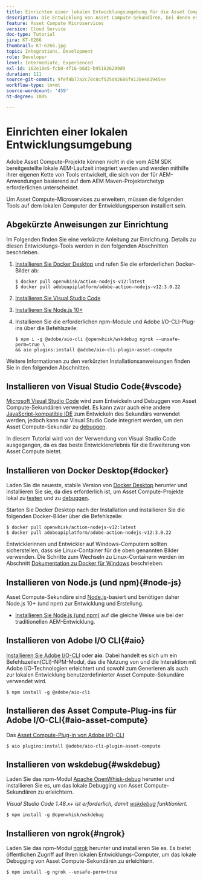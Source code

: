 ```yaml
---
title: Einrichten einer lokalen Entwicklungsumgebung für die Asset Compute-Erweiterbarkeit
description: Die Entwicklung von Asset Compute-Sekundären, bei denen es sich um JavaScript-Anwendungen von Node.js handelt, erfordert spezifische Entwicklungs-Tools, die sich von der herkömmlichen AEM-Entwicklung unterscheiden, die von Node.js und verschiedenen npm-Modulen bis hin zu Docker Desktop und Microsoft Visual Studio Code reichen.
feature: Asset Compute Microservices
version: Cloud Service
doc-type: Tutorial
jira: KT-6266
thumbnail: KT-6266.jpg
topic: Integrations, Development
role: Developer
level: Intermediate, Experienced
exl-id: 162e10e5-fcb0-4f16-b6d1-b951826209d9
duration: 111
source-git-commit: 9fef4b77a2c70c8cf525d42686f4120e481945ee
workflow-type: tm+mt
source-wordcount: '459'
ht-degree: 100%

---
```


# Einrichten einer lokalen Entwicklungsumgebung

Adobe Asset Compute-Projekte können nicht in die vom AEM SDK bereitgestellte lokale AEM-Laufzeit integriert werden und werden mithilfe ihrer eigenen Kette von Tools entwickelt, die sich von der für AEM-Anwendungen basierend auf dem AEM Maven-Projektarchetyp erforderlichen unterscheidet.

Um Asset Compute-Microservices zu erweitern, müssen die folgenden Tools auf dem lokalen Computer der Entwicklungsperson installiert sein.

## Abgekürzte Anweisungen zur Einrichtung

Im Folgenden finden Sie eine verkürzte Anleitung zur Einrichtung. Details zu diesen Entwicklungs-Tools werden in den folgenden Abschnitten beschrieben.

1. [Installieren Sie Docker Desktop](https://www.docker.com/products/docker-desktop) und rufen Sie die erforderlichen Docker-Bilder ab:

   ```
   $ docker pull openwhisk/action-nodejs-v12:latest
   $ docker pull adobeapiplatform/adobe-action-nodejs-v12:3.0.22
   ```

1. [Installieren Sie Visual Studio Code](https://code.visualstudio.com/download)
1. [Installieren Sie Node.js 10+](../../local-development-environment/development-tools.md#node-js)
1. Installieren Sie die erforderlichen npm-Module und Adobe I/O-CLI-Plug-ins über die Befehlszeile:

   ```
   $ npm i -g @adobe/aio-cli @openwhisk/wskdebug ngrok --unsafe-perm=true \
   && aio plugins:install @adobe/aio-cli-plugin-asset-compute
   ```

Weitere Informationen zu den verkürzten Installationsanweisungen finden Sie in den folgenden Abschnitten.

## Installieren von Visual Studio Code{#vscode}

[Microsoft Visual Studio Code](https://code.visualstudio.com/download) wird zum Entwickeln und Debuggen von Asset Compute-Sekundären verwendet. Es kann zwar auch eine andere [JavaScript-kompatible IDE](../../local-development-environment/development-tools.md#set-up-the-development-ide) zum Entwickeln des Sekundärs verwendet werden, jedoch kann nur Visual Studio Code integriert werden, um den Asset Compute-Sekundär zu [debuggen](../test-debug/debug.md).

In diesem Tutorial wird von der Verwendung von Visual Studio Code ausgegangen, da es das beste Entwicklererlebnis für die Erweiterung von Asset Compute bietet.

## Installieren von Docker Desktop{#docker}

Laden Sie die neueste, stabile Version von [Docker Desktop](https://www.docker.com/products/docker-desktop) herunter und installieren Sie sie, da dies erforderlich ist, um Asset Compute-Projekte lokal zu [testen](../test-debug/test.md) und zu [debuggen](../test-debug/debug.md).

Starten Sie Docker Desktop nach der Installation und installieren Sie die folgenden Docker-Bilder über die Befehlszeile:

```
$ docker pull openwhisk/action-nodejs-v12:latest
$ docker pull adobeapiplatform/adobe-action-nodejs-v12:3.0.22
```

Entwicklerinnen und Entwickler auf Windows-Computern sollten sicherstellen, dass sie Linux-Container für die oben genannten Bilder verwenden. Die Schritte zum Wechseln zu Linux-Containern werden im Abschnitt [Dokumentation zu Docker für Windows](https://docs.docker.com/docker-for-windows/) beschrieben.

## Installieren von Node.js (und npm){#node-js}

Asset Compute-Sekundäre sind [Node.js](https://nodejs.org/)-basiert und benötigen daher Node.js 10+ (und npm) zur Entwicklung und Erstellung.

+ [Installieren Sie Node.js (und npm)](../../local-development-environment/development-tools.md#node-js) auf die gleiche Weise wie bei der traditionellen AEM-Entwicklung.

## Installieren von Adobe I/O CLI{#aio}

[Installieren Sie Adobe I/O-CLI](../../local-development-environment/development-tools.md#aio-cli) oder __aio__. Dabei handelt es sich um ein Befehlszeilen(CLI)-NPM-Modul, das die Nutzung von und die Interaktion mit Adobe I/O-Technologien erleichtert und sowohl zum Generieren als auch zur lokalen Entwicklung benutzerdefinierter Asset Compute-Sekundäre verwendet wird.

```
$ npm install -g @adobe/aio-cli
```

## Installieren des Asset Compute-Plug-ins für Adobe I/O-CLI{#aio-asset-compute}

Das [Asset Compute-Plug-in von Adobe I/O-CLI](https://github.com/adobe/aio-cli-plugin-asset-compute)

```
$ aio plugins:install @adobe/aio-cli-plugin-asset-compute
```

## Installieren von wskdebug{#wskdebug}

Laden Sie das npm-Modul [Apache OpenWhisk-debug](https://www.npmjs.com/package/@openwhisk/wskdebug) herunter und installieren Sie es, um das lokale Debugging von Asset Compute-Sekundären zu erleichtern.

_Visual Studio Code 1.48.x+ ist erforderlich, damit [wskdebug](#wskdebug) funktioniert._

```
$ npm install -g @openwhisk/wskdebug
```

## Installieren von ngrok{#ngrok}

Laden Sie das npm-Modul [ngrok](https://www.npmjs.com/package/ngrok) herunter und installieren Sie es. Es bietet öffentlichen Zugriff auf Ihren lokalen Entwicklungs-Computer, um das lokale Debugging von Asset Compute-Sekundären zu erleichtern.

```
$ npm install -g ngrok --unsafe-perm=true
```
